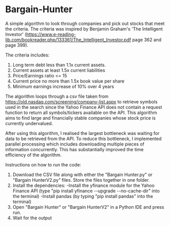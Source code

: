 # Bargain-Hunter
A simple algorithm to look through companies and pick out stocks that meet the criteria. The criteria was inspired by Benjamin Graham's 'The Intelligent Investor' (https://www.e-reading-lib.com/bookreader.php/133361/The_Intelligent_Investor.pdf page 362 and page 399).

The criteria includes:
1) Long term debt less than 1.1x current assets.
2) Current assets at least 1.5x current liabilities
3) Price/Earnings ratio <= 15
4) Current price no more than 1.5x book value per share
5) Minimum earnings increase of 10% over 4 years

The algorithm loops through a csv file taken from https://old.nasdaq.com/screening/company-list.aspx to retrieve symbols used in the search since the Yahoo Finance API does not contain a request function to return all symbols/tickers available on the API.
This algorithm aims to find large and financially stable companies whose stock price is currently undervalued.

After using this algorithm, I realised the largest bottleneck was waiting for data to be retrieved from the API. To reduce this bottleneck, I implemented parallel processing which includes downloading multiple pieces of information concurrently. This has substantially improved the time efficiency of the algorithm.

Instructions on how to run the code:
1. Download the CSV file along with either the "Bargain Hunter.py" or "Bargain HunterV2.py" files. Store the files together in one folder.
2. Install the dependencies:
  -Install the yfinance module for the Yahoo Finance API (type "pip install yfinance --upgrade --no-cache-dir" into the terminal)
  -Install pandas (by typing "pip install pandas" into the terminal)
3. Open "Bargain Hunter" or "Bargain HunterV2" in a Python IDE and press run.
4. Wait for the output
